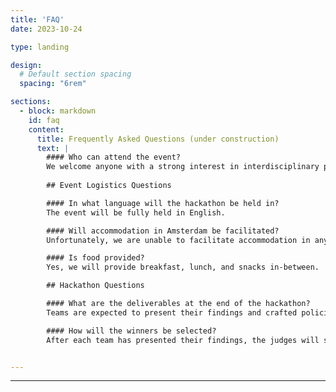 ```yaml
---
title: 'FAQ'
date: 2023-10-24

type: landing

design:
  # Default section spacing
  spacing: "6rem"

sections:
  - block: markdown
    id: faq
    content:
      title: Frequently Asked Questions (under construction)
      text: |
        #### Who can attend the event?
        We welcome anyone with a strong interest in interdisciplinary policymaking. At our event, we also emphasize the role of data and technology to enhance policymaking. However, technical skills (e.g., programming) are not strictly required. While we generally target university students and young professionals, anyone can register as participant. We welcome students from different disciplinary backgrounds. 
        
        ## Event Logistics Questions

        #### In what language will the hackathon be held in?
        The event will be fully held in English.

        #### Will accommodation in Amsterdam be facilitated?
        Unfortunately, we are unable to facilitate accommodation in any form. Participants are expected to plan their own form of stay in Amsterdam or its surroundings.

        #### Is food provided?  
        Yes, we will provide breakfast, lunch, and snacks in-between.

        ## Hackathon Questions

        #### What are the deliverables at the end of the hackathon? 
        Teams are expected to present their findings and crafted policies to the audience in a short, 4-minute pitch and a policy action paper. This round focuses on the policy and its content itself, such as what has to be done to solve an issue.

        #### How will the winners be selected?
        After each team has presented their findings, the judges will select finalists in each team. These finalists are then asked to present in a 3-minute pitch their plan to get policy buy-in. In other words, finalist teams should show how they would convince, e.g., politicians and other stakeholders to support their policy so that it gets adopted. After this, the judges may then ask questions about the finalists’ whole policy paper and about both presentations. Lastly, the judges will discuss before selecting a winner for each policy theme.


---
```

---
